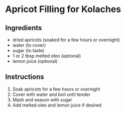 # Apricot Filling for Kolaches

## Ingredients

- dried apricots (soaked for a few hours or overnight)
- water (to cover)
- sugar (to taste)
- 1 or 2 tbsp melted oleo (optional)
- lemon juice (optional)

## Instructions

1. Soak apricots for a few hours or overnight
2. Cover with water and boil until tender
3. Mash and season with sugar
4. Add melted oleo and lemon juice if desired

